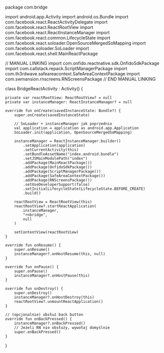 package com.bridge

import android.app.Activity
import android.os.Bundle
import com.facebook.react.ReactActivityDelegate
import com.facebook.react.ReactRootView
import com.facebook.react.ReactInstanceManager
import com.facebook.react.common.LifecycleState
import com.facebook.react.soloader.OpenSourceMergedSoMapping
import com.facebook.soloader.SoLoader
import com.facebook.react.shell.MainReactPackage

// MANUAL LINKING
import com.onfido.reactnative.sdk.OnfidoSdkPackage
import com.callstack.repack.ScriptManagerPackage
import com.th3rdwave.safeareacontext.SafeAreaContextPackage
import com.swmansion.rnscreens.RNScreensPackage
// END MANUAL LINKING

class BridgeReactActivity : Activity() {

    private var reactRootView: ReactRootView? = null
    private var instanceManager: ReactInstanceManager? = null

    override fun onCreate(savedInstanceState: Bundle?) {
        super.onCreate(savedInstanceState)

        // SoLoader + instanceManager jak poprzednio
        val application = application as android.app.Application
        SoLoader.init(application, OpenSourceMergedSoMapping)

        instanceManager = ReactInstanceManager.builder()
            .setApplication(application)
            .setCurrentActivity(this)
            .setBundleAssetName("index.android.bundle")
            .setJSMainModulePath("index")
            .addPackage(MainReactPackage())
            .addPackage(OnfidoSdkPackage())
            .addPackage(ScriptManagerPackage())
            .addPackage(SafeAreaContextPackage())
            .addPackage(RNScreensPackage())
            .setUseDeveloperSupport(false)
            .setInitialLifecycleState(LifecycleState.BEFORE_CREATE)
            .build()

        reactRootView = ReactRootView(this)
        reactRootView?.startReactApplication(
            instanceManager,
            "rnbridge",
            null
        )

        setContentView(reactRootView)
    }

    override fun onResume() {
        super.onResume()
        instanceManager?.onHostResume(this, null)
    }

    override fun onPause() {
        super.onPause()
        instanceManager?.onHostPause(this)
    }

    override fun onDestroy() {
        super.onDestroy()
        instanceManager?.onHostDestroy(this)
        reactRootView?.unmountReactApplication()
    }

    // (opcjonalnie) obsłuż back button
    override fun onBackPressed() {
        instanceManager?.onBackPressed()
        // Jeżeli RN nie obsłuży, wywołaj domyślnie
        super.onBackPressed()
    }
}
